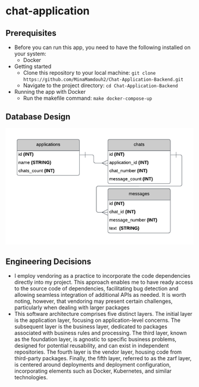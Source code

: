 # chat-application
## Prerequisites
- Before you can run this app, you need to have the following installed on your system:
  - Docker
- Getting started
  - Clone this repository to your local machine: `git clone https://github.com/MinaMamdouh2/Chat-Application-Backend.git`
  - Navigate to the project directory: `cd Chat-Application-Backend`
- Running the app with Docker
  - Run the makefile command: `make docker-compose-up`

## Database Design
![DB design](https://github.com/MinaMamdouh2/Chat-Application-Backend/blob/main/db%20design.png)

## Engineering Decisions
- I employ vendoring as a practice to incorporate the code dependencies directly into my project. This approach enables me to have ready access to the source code of dependencies, facilitating bug detection and allowing seamless integration of additional APIs as needed. It is worth noting, however, that vendoring may present certain challenges, particularly when dealing with larger packages
- This software architecture comprises five distinct layers. The initial layer is the application layer, focusing on application-level concerns. The subsequent layer is the business layer, dedicated to packages associated with business rules and processing. The third layer, known as the foundation layer, is agnostic to specific business problems, designed for potential reusability, and can exist in independent repositories. The fourth layer is the vendor layer, housing code from third-party packages. Finally, the fifth layer, referred to as the zarf layer, is centered around deployments and deployment configuration, incorporating elements such as Docker, Kubernetes, and similar technologies.